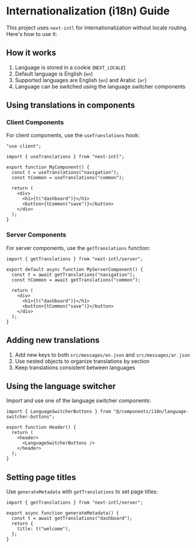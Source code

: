 # Internationalization (i18n) Guide

This project uses `next-intl` for internationalization without locale routing. Here's how to use it:

## How it works

1. Language is stored in a cookie (`NEXT_LOCALE`)
2. Default language is English (`en`)
3. Supported languages are English (`en`) and Arabic (`ar`)
4. Language can be switched using the language switcher components

## Using translations in components

### Client Components

For client components, use the `useTranslations` hook:

```tsx
"use client";

import { useTranslations } from "next-intl";

export function MyComponent() {
  const t = useTranslations("navigation");
  const tCommon = useTranslations("common");

  return (
    <div>
      <h1>{t("dashboard")}</h1>
      <button>{tCommon("save")}</button>
    </div>
  );
}
```

### Server Components

For server components, use the `getTranslations` function:

```tsx
import { getTranslations } from "next-intl/server";

export default async function MyServerComponent() {
  const t = await getTranslations("navigation");
  const tCommon = await getTranslations("common");

  return (
    <div>
      <h1>{t("dashboard")}</h1>
      <button>{tCommon("save")}</button>
    </div>
  );
}
```

## Adding new translations

1. Add new keys to both `src/messages/en.json` and `src/messages/ar.json`
2. Use nested objects to organize translations by section
3. Keep translations consistent between languages

## Using the language switcher

Import and use one of the language switcher components:

```tsx
import { LanguageSwitcherButtons } from "@/components/i18n/language-switcher-buttons";

export function Header() {
  return (
    <header>
      <LanguageSwitcherButtons />
    </header>
  );
}
```

## Setting page titles

Use `generateMetadata` with `getTranslations` to set page titles:

```tsx
import { getTranslations } from "next-intl/server";

export async function generateMetadata() {
  const t = await getTranslations("dashboard");
  return {
    title: t("welcome"),
  };
}
```
